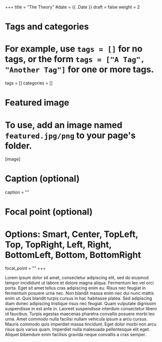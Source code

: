 +++
title = "The Theory"
#date = {{ .Date }}
draft = false
weight = 2

# Tags and categories
# For example, use `tags = []` for no tags, or the form `tags = ["A Tag", "Another Tag"]` for one or more tags.
tags = []
categories = []

# Featured image
# To use, add an image named `featured.jpg/png` to your page's folder. 
[image]
  # Caption (optional)
  caption = ""

  # Focal point (optional)
  # Options: Smart, Center, TopLeft, Top, TopRight, Left, Right, BottomLeft, Bottom, BottomRight
  focal_point = ""
+++

Lorem ipsum dolor sit amet, consectetur adipiscing elit, sed do eiusmod tempor incididunt ut labore et dolore magna aliqua. Fermentum leo vel orci porta. Eget sit amet tellus cras adipiscing enim eu. Risus nec feugiat in fermentum posuere urna nec. Non blandit massa enim nec dui nunc mattis enim ut. Quis blandit turpis cursus in hac habitasse platea. Sed adipiscing diam donec adipiscing tristique risus nec feugiat. Quam vulputate dignissim suspendisse in est ante in. Laoreet suspendisse interdum consectetur libero id faucibus. Turpis egestas maecenas pharetra convallis posuere morbi leo urna. Amet commodo nulla facilisi nullam vehicula ipsum a arcu cursus. Mauris commodo quis imperdiet massa tincidunt. Eget dolor morbi non arcu risus quis varius quam. Imperdiet nulla malesuada pellentesque elit eget. Aliquet bibendum enim facilisis gravida neque convallis a cras semper.

